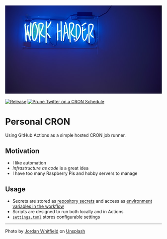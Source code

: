 ![Banner](banner.jpg)

[![Release](https://github.com/nnadeau/personal-cron/actions/workflows/release.yml/badge.svg)](https://github.com/nnadeau/personal-cron/actions/workflows/release.yml)
[![Prune Twitter on a CRON Schedule](https://github.com/nnadeau/personal-cron/actions/workflows/scheduled-twitter.yml/badge.svg)](https://github.com/nnadeau/personal-cron/actions/workflows/scheduled-twitter.yml)

# Personal CRON

Using GitHub Actions as a simple hosted CRON job runner.

## Motivation

- I like automation
- *Infrastructure as code* is a great idea
- I have too many Raspberry Pis and hobby servers to manage

## Usage

- Secrets are stored as [repository secrets](https://docs.github.com/en/actions/reference/encrypted-secrets) and access as [environment variables in the workflow](https://docs.github.com/en/actions/reference/encrypted-secrets#using-encrypted-secrets-in-a-workflow)
- Scripts are designed to run both locally and in Actions
- [`settings.toml`](settings.toml) stores configurable settings

---

Photo by <a href="https://unsplash.com/@whitfieldjordan?utm_source=unsplash&utm_medium=referral&utm_content=creditCopyText">Jordan Whitfield</a> on <a href="https://unsplash.com/s/photos/efficient?utm_source=unsplash&utm_medium=referral&utm_content=creditCopyText">Unsplash</a>
